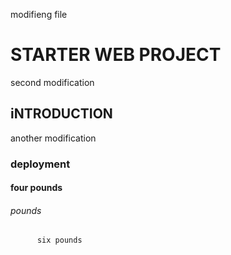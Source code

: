 modifieng file

# STARTER WEB PROJECT
second modification

## iNTRODUCTION
another modification

### deployment


#### four pounds

###### pounds


######   
          six pounds